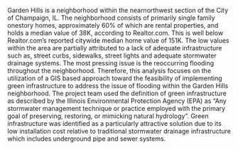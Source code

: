 
Garden Hills is a neighborhood within the nearnorthwest section of the City of Champaign, IL. The neighborhood consists of primarily single family onestory homes, approximately 60% of which are rental properties, and holds a median value of 38K, according to Realtor.com. This is well below Realtor.com’s reported citywide median home value of 151K. The low values within the area are partially attributed to a lack of adequate infrastructure such as, street curbs, sidewalks, street lights and adequate stormwater drainage systems. The most pressing issue is the reoccurring flooding throughout the neighborhood. Therefore, this analysis focuses on the utilization of a GIS based approach toward the feasibility of implementing green infrastructure to address the issue of flooding within the Garden Hills neighborhood. The project team used the definition of green infrastructure as described by the Illinois Environmental Protection Agency (EPA) as “Any stormwater management technique or practice employed with the primary goal of preserving, restoring, or mimicking natural hydrology”. Green infrastructure was identified as a particularly attractive solution due to its low installation cost relative to traditional stormwater drainage infrastructure which includes underground pipe and sewer systems.
